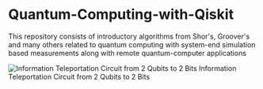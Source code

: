 # Quantum-Computing-with-Qiskit
This repository consists of introductory algorithms from Shor's, Groover's and many others related to quantum computing with system-end simulation based measurements along with remote quantum-computer applications


![Information Teleportation Circuit from 2 Qubits to 2 Bits](https://user-images.githubusercontent.com/104849674/200176828-861ab227-5984-4238-b814-a9dab7db7ab9.png)
Information Teleportation Circuit from 2 Qubits to 2 Bits
